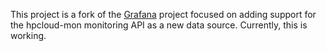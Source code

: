 This project is a fork of the [Grafana](http://grafana.org) project focused on adding support for the hpcloud-mon monitoring API as a new data source. Currently, this is working.
